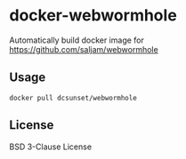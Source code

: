 # docker-webwormhole

Automatically build docker image for <https://github.com/saljam/webwormhole>

## Usage

```
docker pull dcsunset/webwormhole
```


## License

BSD 3-Clause License
